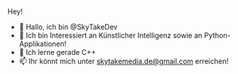 Hey!

- 👋 Hallo, ich bin @SkyTakeDev
- 👀 Ich bin Interessiert an Künstlicher Intelligenz sowie an Python-Applikationen!
- 🌱 Ich lerne gerade C++
- 📫 Ihr könnt mich unter skytakemedia.de@gmail.com erreichen!
